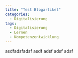```yaml
---
title: "Test Blogartikel"
categories:
  - Digitalisierung
tags:
  - Digitalisierung
  - Lernen
  - Kompetenzentwicklung
---
```


asdfadsfadsf
asdf
adsf
adsf
adsf